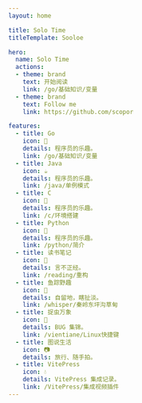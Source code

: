 ```yaml
---
layout: home

title: Solo Time
titleTemplate: Sooloe

hero:
  name: Solo Time
  actions:
  - theme: brand
    text: 开始阅读
    link: /go/基础知识/变量
  - theme: brand
    text: Follow me
    link: https://github.com/scopor

features:
  - title: Go
    icon: 🐬
    details: 程序员的乐趣。
    link: /go/基础知识/变量
  - title: Java
    icon: ☕
    details: 程序员的乐趣。
    link: /java/单例模式
  - title: C
    icon: 🐋
    details: 程序员的乐趣。
    link: /c/环境搭建
  - title: Python
    icon: 🐍
    details: 程序员的乐趣。
    link: /python/简介
  - title: 读书笔记
    icon: 🦋
    details: 言不正经。
    link: /reading/重构
  - title: 鱼踪野趣
    icon: 🐳
    details: 自留地，瞎扯淡。
    link: /whisper/秦岭东坪沟草甸
  - title: 捉虫万象
    icon: 🐛
    details: BUG 集锦。
    link: /vientiane/Linux快捷键
  - title: 图说生活
    icon: 📷
    details: 旅行、随手拍。
  - title: VitePress
    icon: 💧
    details: VitePress 集成记录。
    link: /VitePress/集成视频插件
---
```

